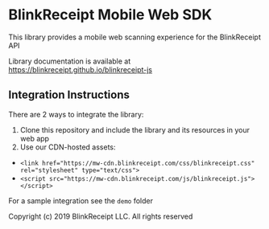 # BlinkReceipt Mobile Web SDK

This library provides a mobile web scanning experience for the BlinkReceipt API

Library documentation is available at https://blinkreceipt.github.io/blinkreceipt-js

## Integration Instructions

There are 2 ways to integrate the library:

1. Clone this repository and include the library and its resources in your web app
2. Use our CDN-hosted assets:
  - `<link href="https://mw-cdn.blinkreceipt.com/css/blinkreceipt.css" rel="stylesheet" type="text/css">`
  - `<script src="https://mw-cdn.blinkreceipt.com/js/blinkreceipt.js"></script>`

For a sample integration see the `demo` folder

Copyright (c) 2019 BlinkReceipt LLC. All rights reserved
